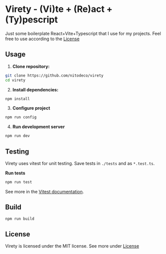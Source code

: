 # Virety - (Vi)te + (Re)act + (Ty)pescript

Just some boilerplate React+Vite+Typescript that I use for my projects. Feel free to use according to the [License](#License)

## Usage

1. **Clone repository:**

```bash
git clone https://github.com/nitodeco/virety
cd virety
```

2. **Install dependencies:**

```bash
npm install
```

3. **Configure project**

```bash
npm run config
```

4. **Run development server**

```bash
npm run dev
```

## Testing

Virety uses vitest for unit testing. Save tests in <code>./tests</code> and as <code>\*.test.ts</code>.

**Run tests**

```bash
npm run test
```

See more in the [Vitest documentation](https://vitest.dev/guide/).

## Build

```bash
npm run build
```

## License

Virety is licensed under the MIT license. See more under [License](LICENSE)
